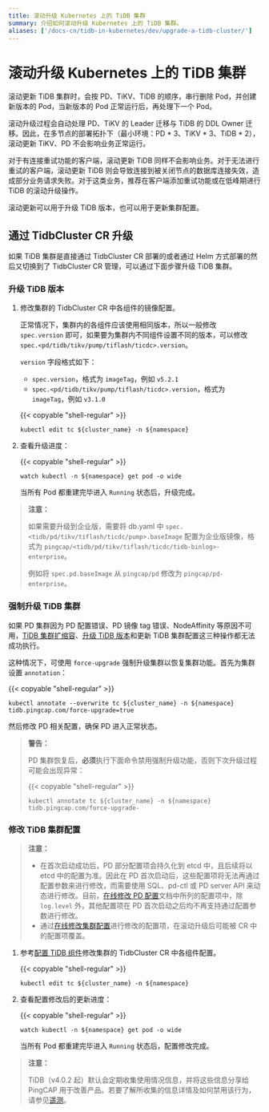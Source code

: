 ```yaml
---
title: 滚动升级 Kubernetes 上的 TiDB 集群
summary: 介绍如何滚动升级 Kubernetes 上的 TiDB 集群。
aliases: ['/docs-cn/tidb-in-kubernetes/dev/upgrade-a-tidb-cluster/']
---
```


# 滚动升级 Kubernetes 上的 TiDB 集群

滚动更新 TiDB 集群时，会按 PD、TiKV、TiDB 的顺序，串行删除 Pod，并创建新版本的 Pod，当新版本的 Pod 正常运行后，再处理下一个 Pod。

滚动升级过程会自动处理 PD、TiKV 的 Leader 迁移与 TiDB 的 DDL Owner 迁移。因此，在多节点的部署拓扑下（最小环境：PD \* 3、TiKV \* 3、TiDB \* 2），滚动更新 TiKV、PD 不会影响业务正常运行。

对于有连接重试功能的客户端，滚动更新 TiDB 同样不会影响业务。对于无法进行重试的客户端，滚动更新 TiDB 则会导致连接到被关闭节点的数据库连接失效，造成部分业务请求失败。对于这类业务，推荐在客户端添加重试功能或在低峰期进行 TiDB 的滚动升级操作。

滚动更新可以用于升级 TiDB 版本，也可以用于更新集群配置。

## 通过 TidbCluster CR 升级

如果 TiDB 集群是直接通过 TidbCluster CR 部署的或者通过 Helm 方式部署的然后又切换到了 TidbCluster CR 管理，可以通过下面步骤升级 TiDB 集群。

### 升级 TiDB 版本

1. 修改集群的 TidbCluster CR 中各组件的镜像配置。

    正常情况下，集群内的各组件应该使用相同版本，所以一般修改 `spec.version` 即可，如果要为集群内不同组件设置不同的版本，可以修改 `spec.<pd/tidb/tikv/pump/tiflash/ticdc>.version`。

    `version` 字段格式如下：

    - `spec.version`，格式为 `imageTag`，例如 `v5.2.1`
    - `spec.<pd/tidb/tikv/pump/tiflash/ticdc>.version`，格式为 `imageTag`，例如 `v3.1.0`

    {{< copyable "shell-regular" >}}

    ```shell
    kubectl edit tc ${cluster_name} -n ${namespace}
    ```

2. 查看升级进度：

    {{< copyable "shell-regular" >}}

    ```shell
    watch kubectl -n ${namespace} get pod -o wide
    ```

    当所有 Pod 都重建完毕进入 `Running` 状态后，升级完成。

> **注意：**
>
> 如果需要升级到企业版，需要将 db.yaml 中 `spec.<tidb/pd/tikv/tiflash/ticdc/pump>.baseImage` 配置为企业版镜像，格式为 `pingcap/<tidb/pd/tikv/tiflash/ticdc/tidb-binlog>-enterprise`。
>
> 例如将 `spec.pd.baseImage` 从 `pingcap/pd` 修改为 `pingcap/pd-enterprise`。

### 强制升级 TiDB 集群

如果 PD 集群因为 PD 配置错误、PD 镜像 tag 错误、NodeAffinity 等原因不可用，[TiDB 集群扩缩容](scale-a-tidb-cluster.md)、[升级 TiDB 版本](#升级-tidb-版本)和更新 TiDB 集群配置这三种操作都无法成功执行。

这种情况下，可使用 `force-upgrade` 强制升级集群以恢复集群功能。首先为集群设置 `annotation`：

{{< copyable "shell-regular" >}}

```shell
kubectl annotate --overwrite tc ${cluster_name} -n ${namespace} tidb.pingcap.com/force-upgrade=true
```

然后修改 PD 相关配置，确保 PD 进入正常状态。

> **警告：**
>
> PD 集群恢复后，**必须**执行下面命令禁用强制升级功能，否则下次升级过程可能会出现异常：
>
> {{< copyable "shell-regular" >}}
>
> ```shell
> kubectl annotate tc ${cluster_name} -n ${namespace} tidb.pingcap.com/force-upgrade-
> ```

### 修改 TiDB 集群配置

> **注意：**
>
> - 在首次启动成功后，PD 部分配置项会持久化到 etcd 中，且后续将以 etcd 中的配置为准。因此在 PD 首次启动后，这些配置项将无法再通过配置参数来进行修改，而需要使用 SQL、pd-ctl 或 PD server API 来动态进行修改。目前，[在线修改 PD 配置](https://docs.pingcap.com/zh/tidb/stable/dynamic-config#在线修改-pd-配置)文档中所列的配置项中，除 `log.level` 外，其他配置项在 PD 首次启动之后均不再支持通过配置参数进行修改。
> - 通过[在线修改集群配置](https://docs.pingcap.com/zh/tidb/stable/dynamic-config)进行修改的配置项，在滚动升级后可能被 CR 中的配置项覆盖。

1. 参考[配置 TiDB 组件](configure-a-tidb-cluster.md#配置-tidb-组件)修改集群的 TidbCluster CR 中各组件配置。

    {{< copyable "shell-regular" >}}

    ```shell
    kubectl edit tc ${cluster_name} -n ${namespace}
    ```

2. 查看配置修改后的更新进度：

    {{< copyable "shell-regular" >}}

    ```shell
    watch kubectl -n ${namespace} get pod -o wide
    ```

    当所有 Pod 都重建完毕进入 `Running` 状态后，配置修改完成。

> **注意：**
>
> TiDB（v4.0.2 起）默认会定期收集使用情况信息，并将这些信息分享给 PingCAP 用于改善产品。若要了解所收集的信息详情及如何禁用该行为，请参见[遥测](https://docs.pingcap.com/zh/tidb/stable/telemetry)。
